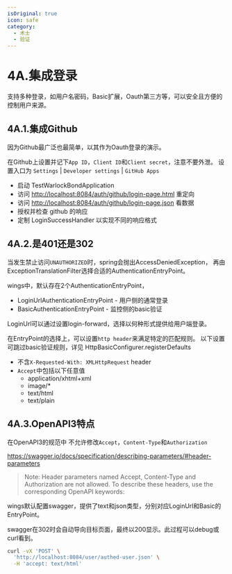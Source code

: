 ```yaml
---
isOriginal: true
icon: safe
category:
  - 术士
  - 验证
---
```


# 4A.集成登录

支持多种登录，如用户名密码，Basic扩展，Oauth第三方等，可以安全且方便的控制用户来源。

## 4A.1.集成Github

因为Github最广泛也最简单，以其作为Oauth登录的演示。

在Github上设置并记下`App ID`，`Client ID`和`Client secret`，注意不要外泄。
设置入口为 `Settings` | `Developer settings` | `GitHub Apps`

* 启动 TestWarlockBondApplication
* 访问 <http://localhost:8084/auth/github/login-page.html> 重定向
* 访问 <http://localhost:8084/auth/github/login-page.json> 看数据
* 授权并检查 github 的响应
* 定制 LoginSuccessHandler 以实现不同的响应格式

## 4A.2.是401还是302

当发生禁止访问`UNAUTHORIZED`时，spring会抛出AccessDeniedException，
再由ExceptionTranslationFilter选择合适的AuthenticationEntryPoint。

wings中，默认存在2个AuthenticationEntryPoint，

* LoginUrlAuthenticationEntryPoint - 用户侧的通常登录
* BasicAuthenticationEntryPoint - 监控侧的basic验证

LoginUrl可以通过设置login-forward，选择以何种形式提供给用户端登录。

在EntryPoint的选择上，可以设置`http header`来满足特定的匹配规则。
以下设置可跳过basic验证规则，详见 HttpBasicConfigurer.registerDefaults

* 不含`X-Requested-With: XMLHttpRequest` header
* `Accept`中包括以下任意值
  - application/xhtml+xml
  - image/*
  - text/html
  - text/plain

## 4A.3.OpenAPI3特点

在OpenAPI3的规范中 不允许修改`Accept`，`Content-Type`和`Authorization`

<https://swagger.io/docs/specification/describing-parameters/#header-parameters>

> Note: Header parameters named Accept, Content-Type and Authorization
> are not allowed. To describe these headers, use the corresponding OpenAPI keywords:

wings默认配置swagger，提供了text和json类型，分别对应LoginUrl和Basic的EntryPoint。

swagger在302时会自动导向目标页面，最终以200显示。此过程可以debug或curl看到。

```bash
curl -vX 'POST' \
  'http://localhost:8084/user/authed-user.json' \
  -H 'accept: text/html'
```

